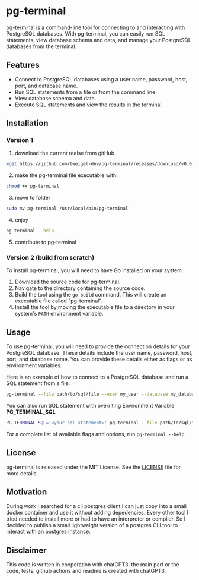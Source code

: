 # pg-terminal

pg-terminal is a command-line tool for connecting to and interacting with PostgreSQL databases. With pg-terminal, you can easily run SQL statements, view database schema and data, and manage your PostgreSQL databases from the terminal.

## Features

- Connect to PostgreSQL databases using a user name, password, host, port, and database name.
- Run SQL statements from a file or from the command line.
- View database schema and data.
- Execute SQL statements and view the results in the terminal.

## Installation

### Version 1
1. download the current realse from gitHub
~~~ bash
wget https://github.com/tweigel-dev/pg-terminal/releases/download/v0.0.3/pg-terminal
~~~
2. make the pg-terminal file executable with:
~~~bash
chmod +x pg-terminal
~~~
3. move to folder
~~~bash
sudo mv pg-terminal /usr/local/bin/pg-terminal
~~~
4. enjoy
~~~bash
pg-terminal --help
~~~
5. contribute to pg-terminal
### Version 2 (build from scratch)

To install pg-terminal, you will need to have Go installed on your system.

1. Download the source code for pg-terminal.
2. Navigate to the directory containing the source code.
3. Build the tool using the `go build` command. This will create an executable file called "pg-terminal".
4. Install the tool by moving the executable file to a directory in your system's `PATH` environment variable.

## Usage

To use pg-terminal, you will need to provide the connection details for your PostgreSQL database. These details include the user name, password, host, port, and database name. You can provide these details either as flags or as environment variables.

Here is an example of how to connect to a PostgreSQL database and run a SQL statement from a file:
~~~ bash
pg-terminal --file path/to/sql/file --user my_user --database my_database --password my_password --port 5432 --ip 127.0.0.1
~~~

You can also run SQL statement with overriting Environment Variable **PG_TERMINAL_SQL**
~~~ bash
PG_TERMINAL_SQL='<your sql statement>' pg-terminal --file path/to/sql/file --user my_user --database my_database --password my_password --port 5432 --ip 127.0.0.1
~~~

For a complete list of available flags and options, run `pg-terminal --help`.

## License

pg-terminal is released under the MIT License. See the [LICENSE](LICENSE) file for more details.


## Motivation

During work I searched for a cli postgres client I can just copy into a small docker container and use it without adding depedencies. Every other tool I tried needed to install more or had to have an interpreter or compiler. So I decided to publish a small lightweight version of a postgres CLI tool to interact with an postgres instance. 

## Disclaimer
This code is written in cooperation with chatGPT3. the main part or the code, tests, github actions and readme is created with chatGPT3. 